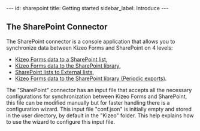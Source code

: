 <head>
    <meta name="robots" content="noindex">
</head>
---
id: sharepoint
title: Getting started
sidebar_label: Introduce
---

## The SharePoint Connector

The SharePoint connector is a console application that allows you to synchronize data between Kizeo
Forms and SharePoint on 4 levels:

-   [Kizeo Forms data to a SharePoint list](sp-update-list.md),
-   [Kizeo Forms data to the SharePoint library](sp-upload-files.md),
-   [SharePoint lists to External lists](sp-update-kf-list.md),
-   [Kizeo Forms data to the SharePoint library (Periodic exports)](sp-sheduled.md).

The "SharePoint" connector has an input file that accepts all the necessary configurations
for synchronization between Kizeo Forms and SharePoint, this file can be modified manually but for
faster handling there is a configuration wizard.
This input file "conf.json" is initially empty and stored in the user directory, by default in the "Kizeo" folder.
This help explains how to use the wizard to configure this input file.
